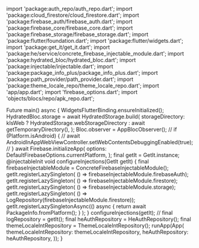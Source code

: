 import 'package:auth_repo/auth_repo.dart';
import 'package:cloud_firestore/cloud_firestore.dart';
import 'package:firebase_auth/firebase_auth.dart';
import 'package:firebase_core/firebase_core.dart';
import 'package:firebase_storage/firebase_storage.dart';
import 'package:flutter/foundation.dart';
import 'package:flutter/widgets.dart';
import 'package:get_it/get_it.dart';
import 'package:he/service/concrete_firebase_injectable_module.dart';
import 'package:hydrated_bloc/hydrated_bloc.dart';
import 'package:injectable/injectable.dart';
import 'package:package_info_plus/package_info_plus.dart';
import 'package:path_provider/path_provider.dart';
import 'package:theme_locale_repo/theme_locale_repo.dart';
import 'app/app.dart';
import 'firebase_options.dart';
import 'objects/blocs/repo/apk_repo.dart';

Future<void> main() async {
  WidgetsFlutterBinding.ensureInitialized();
  HydratedBloc.storage = await HydratedStorage.build(
    storageDirectory: kIsWeb
        ? HydratedStorage.webStorageDirectory
        : await getTemporaryDirectory(),
  );
  Bloc.observer = AppBlocObserver();
  // if (Platform.isAndroid) {
  //   await AndroidInAppWebViewController.setWebContentsDebuggingEnabled(true);
  // }
  await Firebase.initializeApp(
    options: DefaultFirebaseOptions.currentPlatform,
  );
  final getIt = GetIt.instance;
  @injectableInit
  void configureInjections(GetIt getIt) {
    final firebaseInjectableModule = ConcreteFirebaseInjectableModule();
    getIt.registerLazySingleton<FirebaseAuth>(
            () => firebaseInjectableModule.firebaseAuth);
    getIt.registerLazySingleton<FirebaseFirestore>(
            () => firebaseInjectableModule.firestore);
    getIt.registerLazySingleton<FirebaseStorage>(
            () => firebaseInjectableModule.storage);
    getIt.registerLazySingleton<LogRepository>(
            () => LogRepository(firebaseInjectableModule.firestore));
    getIt.registerLazySingletonAsync<PackageInfo>(() async {
      return await PackageInfo.fromPlatform();
    }
    );
  }
  configureInjections(getIt);
  // final logRepository = getIt<LogRepository>();
  final heAuthRepository = HeAuthRepository();
  final themeLocaleIntRepository = ThemeLocaleIntRepository();
  runApp(App(
    themeLocaleIntRepository: themeLocaleIntRepository,
    heAuthRepository: heAuthRepository,
  ));
}
